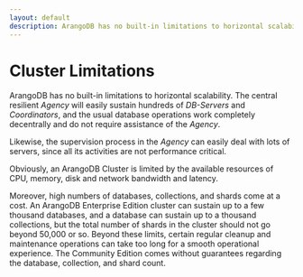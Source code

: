 ```yaml
---
layout: default
description: ArangoDB has no built-in limitations to horizontal scalability
---
```

Cluster Limitations
===================

ArangoDB has no built-in limitations to horizontal scalability. The
central resilient _Agency_ will easily sustain hundreds of _DB-Servers_
and _Coordinators_, and the usual database operations work completely
decentrally and do not require assistance of the _Agency_.

Likewise, the supervision process in the _Agency_ can easily deal
with lots of servers, since all its activities are not performance
critical.

Obviously, an ArangoDB Cluster is limited by the available resources
of CPU, memory, disk and network bandwidth and latency.

Moreover, high numbers of databases, collections, and shards come at a cost.
An ArangoDB Enterprise Edition cluster can sustain up to a few thousand
databases, and a database can sustain up to a thousand collections, but the
total number of shards in the cluster should not go beyond 50,000 or so.
Beyond these limits, certain regular cleanup and maintenance operations can take
too long for a smooth operational experience. The Community Edition comes
without guarantees regarding the database, collection, and shard count.
